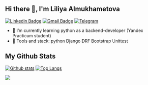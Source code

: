 ## Hi there 👋, I'm Liliya Almukhametova

[![Linkedin Badge](https://img.shields.io/badge/-Liliya_Almukhametova-0072b1?style=flat&logo=Linkedin&logoColor=white&link=https://www.linkedin.com/in/devlil/?locale=en_US/)](https://www.linkedin.com/in/devlil/?locale=en_US/) 
[![Gmail Badge](https://img.shields.io/badge/almuhametova@gmail.com-c14438?style=flat&logo=Gmail&logoColor=white&link=mailto:almuhametova@gmail.com)](mailto:almuhametova@gmail.com)
[![Telegram](https://img.shields.io/badge/-telegram-red?color=blue&logo=telegram&logoColor=white)](https://t.me/devlili)


- 🌱 I’m currently learning python as a backend-developer (Yandex Practicum student)
- 👀 Tools and stack: python Django DRF Bootstrap Unittest


## My Github Stats
[![Github stats](https://github-readme-stats.vercel.app/api?username=devlili&show_icons=true&include_all_commits=true)](https://github.com/devlili/github-readme-stats)
[![Top Langs](https://github-readme-stats.vercel.app/api/top-langs/?username=devlili&layout=compact)](https://github.com/devlili/github-readme-stats)

![](https://komarev.com/ghpvc/?username=devlili)
